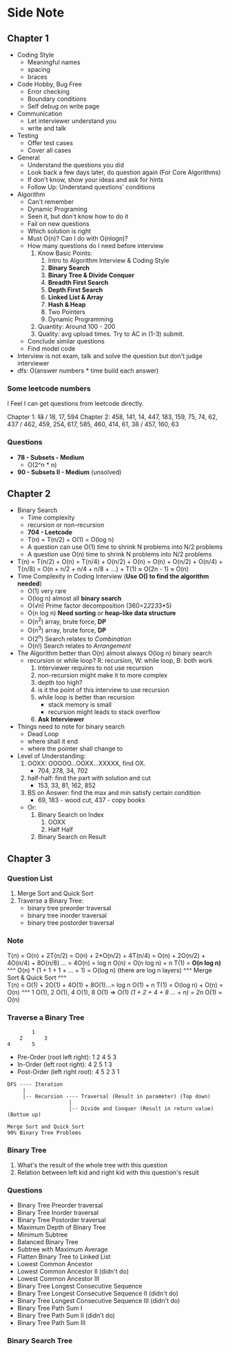 # Side Note

## Chapter 1

* Coding Style
  * Meaningful names
  * spacing
  * braces
* Code Hobby, Bug Free
  * Error checking
  * Boundary conditions
  * Self debug on write page
* Communication
  * Let interviewer understand you
  * write and talk
* Testing
  * Offer test cases
  * Cover all cases
* General
  * Understand the questions you did
  * Look back a few days later, do question again (For Core Algorithms)
  * If don't know, show your ideas and ask for hints
  * Follow Up: Understand questions' conditions
* Algorithm
  * Can't remember
  * Dynamic Programing
  * Seen it, but don't know how to do it
  * Fail on new questions
  * Which solution is right
  * Must O(n)? Can I do with O(nlogn)?
  * How many questions do I need before interview
    1. Know Basic Points:
       1. Intro to Algorithm Interview & Coding Style
       2. **Binary Search**
       3. **Binary Tree & Divide Conquer**
       4. **Breadth First Search**
       5. **Depth First Search**
       6. **Linked List & Array**
       7. **Hash & Heap**
       8. Two Pointers
       9. Dynamic Programming
    2. Quantity: Around 100 - 200
    3. Quality: avg upload times. Try to AC in (1-3) submit.
  * Conclude similar questions
  * Find model code
* Interview is not exam, talk and solve the question but don't judge interviewer
* dfs: O(answer numbers * time build each answer)

### Some leetcode numbers

I Feel I can get questions from leetcode directly.

Chapter 1: ~~13~~ / 18, 17, 594
Chapter 2: 458, 141, 14, 447, 183, 159, 75, 74, 62, 437 / 462, 459, 254, 617, 585, 460, 414, 61, 38 / 457, 160, 63

### Questions

* **78 - Subsets - Medium**
  * O(2^n * n)
* **90 - Subsets II - Medium** (unsolved)

## Chapter 2

* Binary Search
  * Time complexity
  * recursion or non-recursion
  * **704 - Leetcode**
  * T(n) = T(n/2) + O(1) = O(log n)
  * A question can use O(1) time to shrink N problems into N/2 problems
  * A question use O(n) time to shrink N problems into N/2 problems
* T(n) = T(n/2) + O(n) = T(n/4) + O(n/2) + O(n) = O(n) + O(n/2) + O(n/4) + T(n/8) = O(n + n/2 + n/4 + n/8 + ...) + T(1) &#8776; O(2n - 1) &#8776; O(n)
* Time Complexity in Coding Interview (**Use O() to find the algorithm needed**)
  * O(1)  very rare
  * O(log n)  almost all **binary search**
  * O(&radic;n)   Prime factor decomposition (360=2*2*2*3*3*5)
  * O(n log n)  **Need sorting** or **heap-like data structure**
  * O(n<sup>2</sup>)  array, brute force, **DP**
  * O(n<sup>3</sup>)  array, brute force, **DP**
  * O(2<sup>n</sup>)  Search relates to *Combination*
  * O(n!)  Search relates to *Arrangement*
* The Algorithm better than O(n) almost always O(log n) binary search
  * recursion or while loop? R: recursion, W: while loop, B: both work
    1. Interviewer requires to not use recursion
    2. non-recursion might make it to more complex
    3. depth too high?
    4. is it the point of this interview to use recursion
    5. while loop is better than recursion
        * stack memory is small
        * recursion might leads to stack overflow
    6. **Ask Interviewer**
* Things need to note for binary search
  * Dead Loop
  * where shall it end
  * where the pointer shall change to
* Level of Understanding:
  1. OOXX: OOOOO...OOXX...XXXXX, find OX.
     * 704, 278, 34, 702
  2. half-half: find the part with solution and cut
     * 153, 33, 81, 162, 852
  3. BS on Answer: find the max and min satisfy certain condition
     * 69, 183 - wood cut, 437 - copy books
  * Or:
    1. Binary Search on Index
       1. OOXX
       2. Half Half
    2. Binary Search on Result

## Chapter 3

### Question List

1. Merge Sort and Quick Sort
2. Traverse a Binary Tree:
    * binary tree preorder traversal
    * binary tree inorder traversal
    * binary tree postorder traversal

### Note

T(n) = O(n) + 2T(n/2) = O(n) + 2*O(n/2) + 4T(n/4) = O(n) + 2O(n/2) + 4O(n/4) + 8O(n/8) ...
= 4O(n) = log n O(n) = O(n log n) + n T(1) = **O(n log n)**
^^^ O(n) * (1 + 1 + 1 + ... + 1) = O(log n) (there are log n layers)
^^^ Merge Sort & Quick Sort ^^^  
T(n) = O(1) + 2O(1) + 4O(1) + 8O(1)...= log n O(1) + n T(1) = O(log n) + O(n) = O(n)
^^^
1 O(1), 2 O(1), 4 O(1), 8 O(1) => O(1) *(1 + 2 + 4 + 8 ... + n) = 2n* O(1) = O(n)

### Traverse a Binary Tree

~~~picture
        1
    2       3
4       5
~~~

* Pre-Order (root left right): 1 2 4 5 3
* In-Order (left root right): 4 2 5 1 3
* Post-Order (left right root): 4 5 2 3 1

~~~graph
DFS ---- Iteration
     |
     |-- Recursion ---- Traversal (Result in parameter) (Top down)
                    |
                    |-- Divide and Conquer (Result in return value) (Bottom up)

Merge Sort and Quick Sort
90% Binary Tree Problems
~~~

### Binary Tree

1. What's the result of the whole tree with this question
2. Relation between left kid and right kid with this question's result

### Questions

* Binary Tree Preorder traversal
* Binary Tree Inorder traversal
* Binary Tree Postorder traversal
* Maximum Depth of Binary Tree
* Minimum Subtree
* Balanced Binary Tree
* Subtree with Maximum Average
* Flatten Binary Tree to Linked List
* Lowest Common Ancestor
* Lowest Common Ancestor II (didn't do)
* Lowest Common Ancestor III
* Binary Tree Longest Consecutive Sequence
* Binary Tree Longest Consecutive Sequence II (didn't do)
* Binary Tree Longest Consecutive Sequence III (didn't do)
* Binary Tree Path Sum I
* Binary Tree Path Sum II (didn't do)
* Binary Tree Path Sum III

### Binary Search Tree